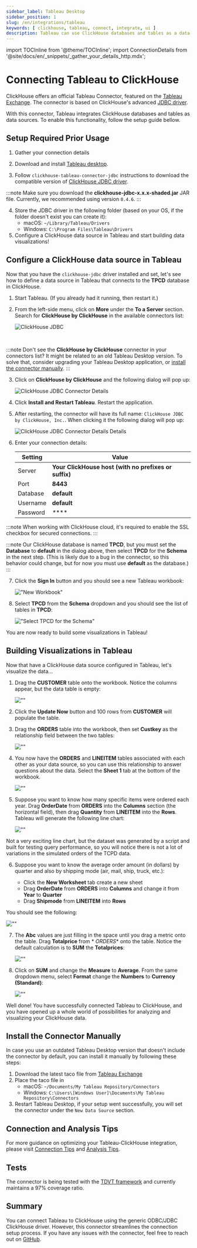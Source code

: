 ```yaml
---
sidebar_label: Tableau Desktop
sidebar_position: 1
slug: /en/integrations/tableau
keywords: [ clickhouse, tableau, connect, integrate, ui ]
description: Tableau can use ClickHouse databases and tables as a data source.
---
```

import TOCInline from '@theme/TOCInline';
import ConnectionDetails from '@site/docs/en/_snippets/_gather_your_details_http.mdx';

# Connecting Tableau to ClickHouse

ClickHouse offers an official Tableau Connector, featured on
the [Tableau Exchange](https://exchange.tableau.com/products/1064).
The connector is based on ClickHouse's advanced [JDBC driver](/docs/en/integrations/java/jdbc-driver).

With this connector, Tableau integrates ClickHouse databases and tables as data sources. To enable this functionality,
follow the setup guide bellow.


<TOCInline toc={toc}/>

## Setup Required Prior Usage


1. Gather your connection details
   <ConnectionDetails />

2. Download and install  <a href="https://www.tableau.com/products/desktop/download" target="_blank">Tableau
   desktop</a>.
3. Follow `clickhouse-tableau-connector-jdbc` instructions to download the compatible version
   of <a href="https://github.com/ClickHouse/clickhouse-java/releases/" target="_blank">ClickHouse JDBC driver</a>.

:::note
Make sure you download the **clickhouse-jdbc-x.x.x-shaded.jar** JAR file. Currently, we recommended using version `0.4.6`.
:::

4. Store the JDBC driver in the following folder (based on your OS, if the folder doesn't exist you can create it):
    - macOS: `~/Library/Tableau/Drivers`
    - Windows: `C:\Program Files\Tableau\Drivers`
5. Configure a ClickHouse data source in Tableau and start building data visualizations!

## Configure a ClickHouse data source in Tableau

Now that you have the `clickhouse-jdbc` driver installed and set, let's see how to define a data
source in Tableau that connects to the **TPCD** database in ClickHouse.

1. Start Tableau. (If you already had it running, then restart it.)

2. From the left-side menu, click on **More** under the **To a Server** section. Search for **ClickHouse by ClickHouse** in the available connectors list:

   ![ClickHouse JDBC](../images/tableau_connecttoserver.png)
<br/>

:::note
Don't see the **ClickHouse by ClickHouse** connector in your connectors list? It might be related to an old Tableau Desktop version.
To solve that, consider upgrading your Tableau Desktop application, or [install the connector manually](#install-the-connector-manually).
:::

3. Click on **ClickHouse by ClickHouse**  and the following dialog will pop up:

   ![ClickHouse JDBC Connector Details](../images/tableau_connector_details.png)
 
4. Click **Install and Restart Tableau**. Restart the application.
5. After restarting, the connector will have its full name: `ClickHouse JDBC by ClickHouse, Inc.`. When clicking it the following dialog will pop up:

   ![ClickHouse JDBC Connector Details Details](../images/tableau_connector_dialog.png)  

6. Enter your connection details:

    | Setting  | Value                                                  |
    | ----------- |--------------------------------------------------------|
    | Server      | **Your ClickHouse host (with no prefixes or suffix)** |
    | Port   | **8443**                                               |
    | Database | **default**                                            |
    | Username | **default**                                            |
    | Password | *\*****                                                |

:::note
When working with ClickHouse cloud, it's required to enable the SSL checkbox for secured connections.
:::
<br/>


:::note
Our ClickHouse database is named **TPCD**, but you must set the **Database** to **default** in the dialog above, then
select **TPCD** for the **Schema** in the next step. (This is likely due to a bug in the connector, so this behavior
could change, but for now you must use **default** as the database.)
:::

7. Click the **Sign In** button and you should see a new Tableau workbook:

   !["New Workbook"](../images/tableau_newworkbook.png)

8. Select **TPCD** from the **Schema** dropdown and you should see the list of tables in **TPCD**:

   !["Select TPCD for the Schema"](../images/tableau_tpcdschema.png)

You are now ready to build some visualizations in Tableau!

## Building Visualizations in Tableau

Now that have a ClickHouse data source configured in Tableau, let's visualize the data...

1. Drag the **CUSTOMER** table onto the workbook. Notice the columns appear, but the data table is empty:

   ![""](../images/tableau_workbook1.png)

2. Click the **Update Now** button and 100 rows from **CUSTOMER** will populate the table.


3. Drag the **ORDERS** table into the workbook, then set **Custkey** as the relationship field between the two tables:

   ![""](../images/tableau_workbook2.png)

4. You now have the **ORDERS** and **LINEITEM** tables associated with each other as your data source, so you can use
   this relationship to answer questions about the data. Select the **Sheet 1** tab at the bottom of the workbook.

   ![""](../images/tableau_workbook3.png)


5. Suppose you want to know how many specific items were ordered each year. Drag **OrderDate** from **ORDERS** into the
   **Columns** section (the horizontal field), then drag **Quantity** from **LINEITEM** into the **Rows**. Tableau will
   generate the following line chart:

   ![""](../images/tableau_workbook4.png)

Not a very exciting line chart, but the dataset was generated by a script and built for testing query performance, so
you will notice there is not a lot of variations in the simulated orders of the TCPD data.

6. Suppose you want to know the average order amount (in dollars) by quarter and also by shipping mode (air, mail, ship,
   truck, etc.):

    - Click the **New Worksheet** tab create a new sheet
    - Drag **OrderDate** from **ORDERS** into **Columns** and change it from **Year** to **Quarter**
    - Drag **Shipmode** from **LINEITEM** into **Rows**

You should see the following:

![""](../images/tableau_workbook5.png)

7. The **Abc** values are just filling in the space until you drag a metric onto the table. Drag **Totalprice** from *
   *ORDERS** onto the table. Notice the default calculation is to **SUM** the **Totalprices**:

   ![""](../images/tableau_workbook6.png)

8. Click on **SUM** and change the **Measure** to **Average**. From the same dropdown menu, select **Format** change the
   **Numbers** to **Currency (Standard)**:

   ![""](../images/tableau_workbook7.png)

Well done! You have successfully connected Tableau to ClickHouse, and you have opened up a whole world of possibilities
for analyzing and visualizing your ClickHouse data.

## Install the Connector Manually

In case you use an outdated Tableau Desktop version that doesn't include the connector by default, you can install it manually by following these steps:

1. Download the latest taco file from [Tableau Exchange](https://exchange.tableau.com/products/1064)
2. Place the taco file in
   * macOS: `~/Documents/My Tableau Repository/Connectors`
   * Windows: `C:\Users\[Windows User]\Documents\My Tableau Repository\Connectors`
3. Restart Tableau Desktop, if your setup went successfully, you will set the connector under the `New Data Source` section.

## Connection and Analysis Tips

For more guidance on optimizing your Tableau-ClickHouse integration, 
please visit [Connection Tips](/en/integrations/tableau/connection-tips) and [Analysis Tips](/en/integrations/tableau/analysis-tips).


## Tests
The connector is being tested with the [TDVT framework](https://tableau.github.io/connector-plugin-sdk/docs/tdvt) and currently maintains a 97% coverage ratio.


## Summary 
You can connect Tableau to ClickHouse using the generic ODBC/JDBC ClickHouse driver. However, this
connector streamlines the connection setup process. If you have any issues with the connector, feel free to reach out
on <a href="https://github.com/ClickHouse/clickhouse-tableau-connector-jdbc/issues" target="_blank"  >GitHub</a>.
